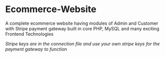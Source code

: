 # Ecommerce-Website

A complete ecommerce website having modules of Admin and Customer with Stripe payment gateway built in core PHP, MySQL and many exciting Frontend Technologies

*Stripe keys are in the connection file and use your own stripe keys for the payment gateway to function*
